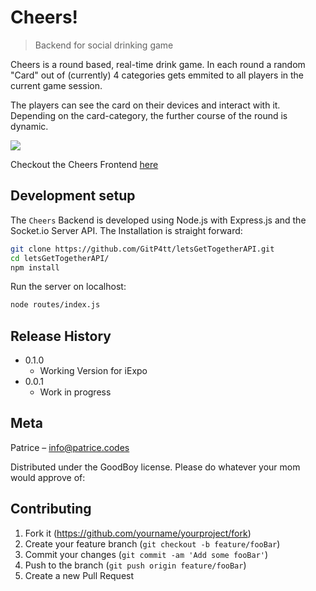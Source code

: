 # Cheers!
> Backend for social drinking game

Cheers is a round based, real-time drink game.
In each round a random "Card" out of (currently) 4 categories gets emmited to all players in the current game session.

The players can see the card on their devices and interact with it.
Depending on the card-category, the further course of the round is dynamic.

![](header.png)

Checkout the Cheers Frontend [here](https://github.com/GitP4tt/letsGetTogether)

## Development setup

The `Cheers` Backend is developed using Node.js with Express.js and the Socket.io Server API.
The Installation is straight forward:

```sh
git clone https://github.com/GitP4tt/letsGetTogetherAPI.git
cd letsGetTogetherAPI/
npm install
```

Run the server on localhost:
```sh
node routes/index.js
```

## Release History
* 0.1.0
    * Working Version for iExpo 
* 0.0.1
    * Work in progress

## Meta

Patrice – info@patrice.codes

Distributed under the GoodBoy license. Please do whatever your mom would approve of:


## Contributing

1. Fork it (<https://github.com/yourname/yourproject/fork>)
2. Create your feature branch (`git checkout -b feature/fooBar`)
3. Commit your changes (`git commit -am 'Add some fooBar'`)
4. Push to the branch (`git push origin feature/fooBar`)
5. Create a new Pull Request

<!-- Markdown link & img dfn's -->
[npm-image]: https://img.shields.io/npm/v/datadog-metrics.svg?style=flat-square
[npm-url]: https://npmjs.org/package/datadog-metrics
[npm-downloads]: https://img.shields.io/npm/dm/datadog-metrics.svg?style=flat-square
[travis-image]: https://img.shields.io/travis/dbader/node-datadog-metrics/master.svg?style=flat-square
[travis-url]: https://travis-ci.org/dbader/node-datadog-metrics
[wiki]: https://github.com/yourname/yourproject/wiki
